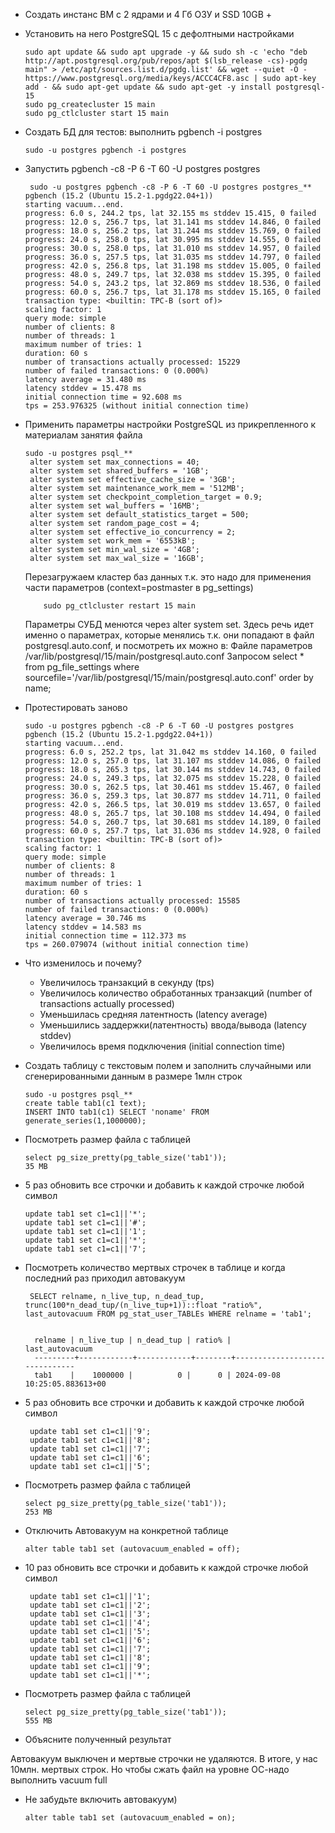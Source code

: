 * Создать инстанс ВМ с 2 ядрами и 4 Гб ОЗУ и SSD 10GB
  +

* Установить на него PostgreSQL 15 с дефолтными настройками

      sudo apt update && sudo apt upgrade -y && sudo sh -c 'echo "deb http://apt.postgresql.org/pub/repos/apt $(lsb_release -cs)-pgdg main" > /etc/apt/sources.list.d/pgdg.list' && wget --quiet -O - https://www.postgresql.org/media/keys/ACCC4CF8.asc | sudo apt-key add - && sudo apt-get update && sudo apt-get -y install postgresql-15
      sudo pg_createcluster 15 main
      sudo pg_ctlcluster start 15 main


* Создать БД для тестов: выполнить pgbench -i postgres

      sudo -u postgres pgbench -i postgres


*  Запустить pgbench -c8 -P 6 -T 60 -U postgres postgres

        sudo -u postgres pgbench -c8 -P 6 -T 60 -U postgres postgres_**
       pgbench (15.2 (Ubuntu 15.2-1.pgdg22.04+1))
       starting vacuum...end.
       progress: 6.0 s, 244.2 tps, lat 32.155 ms stddev 15.415, 0 failed
       progress: 12.0 s, 256.7 tps, lat 31.141 ms stddev 14.846, 0 failed
       progress: 18.0 s, 256.2 tps, lat 31.244 ms stddev 15.769, 0 failed
       progress: 24.0 s, 258.0 tps, lat 30.995 ms stddev 14.555, 0 failed
       progress: 30.0 s, 258.0 tps, lat 31.010 ms stddev 14.957, 0 failed
       progress: 36.0 s, 257.5 tps, lat 31.035 ms stddev 14.797, 0 failed
       progress: 42.0 s, 256.8 tps, lat 31.198 ms stddev 15.005, 0 failed
       progress: 48.0 s, 249.7 tps, lat 32.038 ms stddev 15.395, 0 failed
       progress: 54.0 s, 243.2 tps, lat 32.869 ms stddev 18.536, 0 failed
       progress: 60.0 s, 256.7 tps, lat 31.178 ms stddev 15.165, 0 failed
       transaction type: <builtin: TPC-B (sort of)>
       scaling factor: 1
       query mode: simple
       number of clients: 8
       number of threads: 1
       maximum number of tries: 1
       duration: 60 s
       number of transactions actually processed: 15229
       number of failed transactions: 0 (0.000%)
       latency average = 31.480 ms
       latency stddev = 15.478 ms
       initial connection time = 92.608 ms
       tps = 253.976325 (without initial connection time)


* Применить параметры настройки PostgreSQL из прикрепленного к материалам занятия файла

      sudo -u postgres psql_**
       alter system set max_connections = 40;
       alter system set shared_buffers = '1GB';
       alter system set effective_cache_size = '3GB';
       alter system set maintenance_work_mem = '512MB';
       alter system set checkpoint_completion_target = 0.9;
       alter system set wal_buffers = '16MB';
       alter system set default_statistics_target = 500;
       alter system set random_page_cost = 4;
       alter system set effective_io_concurrency = 2;
       alter system set work_mem = '6553kB';
       alter system set min_wal_size = '4GB';
       alter system set max_wal_size = '16GB';
  Перезагружаем кластер баз данных т.к. это надо для применения части параметров (context=postmaster в pg_settings)
  
          sudo pg_ctlcluster restart 15 main
  Параметры СУБД менются через alter system set. Здесь речь идет именно о параметрах, которые менялись т.к. они попадают в файл postgresql.auto.conf, и посмотреть их можно в:
      Файле параметров /var/lib/postgresql/15/main/postgresql.auto.conf
      Запросом select * from pg_file_settings where sourcefile='/var/lib/postgresql/15/main/postgresql.auto.conf' order by name;


* Протестировать заново

      sudo -u postgres pgbench -c8 -P 6 -T 60 -U postgres postgres
      pgbench (15.2 (Ubuntu 15.2-1.pgdg22.04+1))
      starting vacuum...end.
      progress: 6.0 s, 252.2 tps, lat 31.042 ms stddev 14.160, 0 failed
      progress: 12.0 s, 257.0 tps, lat 31.107 ms stddev 14.086, 0 failed
      progress: 18.0 s, 265.3 tps, lat 30.144 ms stddev 14.743, 0 failed
      progress: 24.0 s, 249.3 tps, lat 32.075 ms stddev 15.228, 0 failed
      progress: 30.0 s, 262.5 tps, lat 30.461 ms stddev 15.467, 0 failed
      progress: 36.0 s, 259.3 tps, lat 30.877 ms stddev 14.711, 0 failed
      progress: 42.0 s, 266.5 tps, lat 30.019 ms stddev 13.657, 0 failed
      progress: 48.0 s, 265.7 tps, lat 30.108 ms stddev 14.494, 0 failed
      progress: 54.0 s, 260.7 tps, lat 30.681 ms stddev 14.189, 0 failed
      progress: 60.0 s, 257.7 tps, lat 31.036 ms stddev 14.928, 0 failed
      transaction type: <builtin: TPC-B (sort of)>
      scaling factor: 1
      query mode: simple
      number of clients: 8
      number of threads: 1
      maximum number of tries: 1
      duration: 60 s
      number of transactions actually processed: 15585
      number of failed transactions: 0 (0.000%)
      latency average = 30.746 ms
      latency stddev = 14.583 ms
      initial connection time = 112.373 ms
      tps = 260.079074 (without initial connection time)


* Что изменилось и почему?

    * Увеличилось транзакций в секунду (tps)
    * Увеличилось количество обработанных транзакций (number of transactions actually processed)
    * Уменьшилась средняя латентность (latency average)
    * Уменьшились заддержки(латентность) ввода/вывода (latency stddev)
    * Увеличилось время подключения (initial connection time)


* Создать таблицу с текстовым полем и заполнить случайными или сгенерированными данным в размере 1млн строк

      sudo -u postgres psql_**
      create table tab1(c1 text);
      INSERT INTO tab1(c1) SELECT 'noname' FROM generate_series(1,1000000);


* Посмотреть размер файла с таблицей

      select pg_size_pretty(pg_table_size('tab1'));
      35 MB


* 5 раз обновить все строчки и добавить к каждой строчке любой символ

      update tab1 set c1=c1||'*';
      update tab1 set c1=c1||'#';
      update tab1 set c1=c1||'1';
      update tab1 set c1=c1||'*';
      update tab1 set c1=c1||'7';


*  Посмотреть количество мертвых строчек в таблице и когда последний раз приходил автовакуум

        SELECT relname, n_live_tup, n_dead_tup, trunc(100*n_dead_tup/(n_live_tup+1))::float "ratio%", last_autovacuum FROM pg_stat_user_TABLEs WHERE relname = 'tab1';
   
 
         relname | n_live_tup | n_dead_tup | ratio% |        last_autovacuum
         ---------+------------+------------+--------+-------------------------------
         tab1    |    1000000 |          0 |      0 | 2024-09-08 10:25:05.883613+00


* 5 раз обновить все строчки и добавить к каждой строчке любой символ

       update tab1 set c1=c1||'9';
       update tab1 set c1=c1||'8';
       update tab1 set c1=c1||'7';
       update tab1 set c1=c1||'6';
       update tab1 set c1=c1||'5';


* Посмотреть размер файла с таблицей

      select pg_size_pretty(pg_table_size('tab1'));
      253 MB


* Отключить Автовакуум на конкретной таблице

      alter table tab1 set (autovacuum_enabled = off);


* 10 раз обновить все строчки и добавить к каждой строчке любой символ

       update tab1 set c1=c1||'1';
       update tab1 set c1=c1||'2';
       update tab1 set c1=c1||'3';
       update tab1 set c1=c1||'4';
       update tab1 set c1=c1||'5';
       update tab1 set c1=c1||'6';
       update tab1 set c1=c1||'7';
       update tab1 set c1=c1||'8';
       update tab1 set c1=c1||'9';
       update tab1 set c1=c1||'*';


* Посмотреть размер файла с таблицей

      select pg_size_pretty(pg_table_size('tab1'));
      555 MB


* Объясните полученный результат

Автовакуум выключен и мертвые строчки не удаляются. В итоге, у нас 10млн. мертвых строк. Но чтобы сжать файл на уровне ОС-надо выполнить vacuum full


* Не забудьте включить автовакуум)

      alter table tab1 set (autovacuum_enabled = on);

